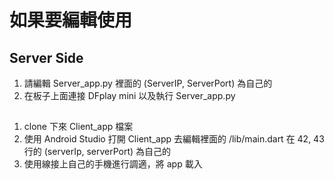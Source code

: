 # 如果要編輯使用
## Server Side
1. 請編輯 Server_app.py 裡面的 (ServerIP, ServerPort) 為自己的
2. 在板子上面連接 DFplay mini 以及執行 Server_app.py
##
1. clone 下來 Client_app 檔案
2. 使用 Android Studio 打開 Client_app 去編輯裡面的 /lib/main.dart 在 42, 43 行的 (serverIp, serverPort) 為自己的
3. 使用線接上自己的手機進行調適，將 app 載入
